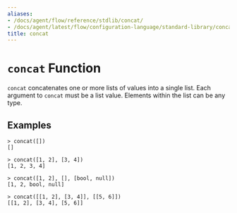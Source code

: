 ```yaml
---
aliases:
- /docs/agent/flow/reference/stdlib/concat/
- /docs/agent/latest/flow/configuration-language/standard-library/concat/
title: concat
---
```


# `concat` Function

`concat` concatenates one or more lists of values into a single list. Each
argument to `concat` must be a list value. Elements within the list can be any
type.

## Examples

```
> concat([])
[]

> concat([1, 2], [3, 4])
[1, 2, 3, 4]

> concat([1, 2], [], [bool, null])
[1, 2, bool, null]

> concat([[1, 2], [3, 4]], [[5, 6]])
[[1, 2], [3, 4], [5, 6]]
```
